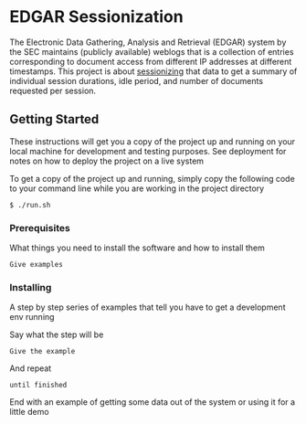 # EDGAR Sessionization

The Electronic Data Gathering, Analysis and Retrieval (EDGAR) system by the SEC maintains (publicly available) weblogs that is a collection of entries corresponding to document access from different IP addresses at different timestamps. This project is about [sessionizing](https://www.wikiwand.com/en/Session_(web_analytics)) that data to get a summary of individual session durations, idle period, and number of documents requested per session.

## Getting Started

These instructions will get you a copy of the project up and running on your local machine for development and testing purposes. See deployment for notes on how to deploy the project on a live system

To get a copy of the project up and running, simply copy the following code to your command line while you are working in the project directory

```
$ ./run.sh
```


### Prerequisites

What things you need to install the software and how to install them

```
Give examples
```

### Installing

A step by step series of examples that tell you have to get a development env running

Say what the step will be

```
Give the example
```

And repeat

```
until finished
```

End with an example of getting some data out of the system or using it for a little demo
